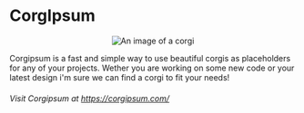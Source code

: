 # CorgIpsum

<p align="center">
  <img src="https://www.corgipsum.com/300" alt="An image of a corgi"/>
</p>

Corgipsum is a fast and simple way to use beautiful corgis as placeholders for any of your projects. Wether you are working on some new code or your latest design i'm sure we can find a corgi to fit your needs!

###### Visit Corgipsum at https://corgipsum.com/

